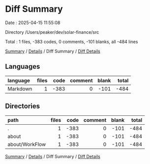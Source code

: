 # Diff Summary

Date : 2025-04-15 11:55:08

Directory /Users/peaker/dev/solar-finance/src

Total : 1 files,  -383 codes, 0 comments, -101 blanks, all -484 lines

[Summary](results.md) / [Details](details.md) / Diff Summary / [Diff Details](diff-details.md)

## Languages
| language | files | code | comment | blank | total |
| :--- | ---: | ---: | ---: | ---: | ---: |
| Markdown | 1 | -383 | 0 | -101 | -484 |

## Directories
| path | files | code | comment | blank | total |
| :--- | ---: | ---: | ---: | ---: | ---: |
| . | 1 | -383 | 0 | -101 | -484 |
| about | 1 | -383 | 0 | -101 | -484 |
| about/WorkFlow | 1 | -383 | 0 | -101 | -484 |

[Summary](results.md) / [Details](details.md) / Diff Summary / [Diff Details](diff-details.md)